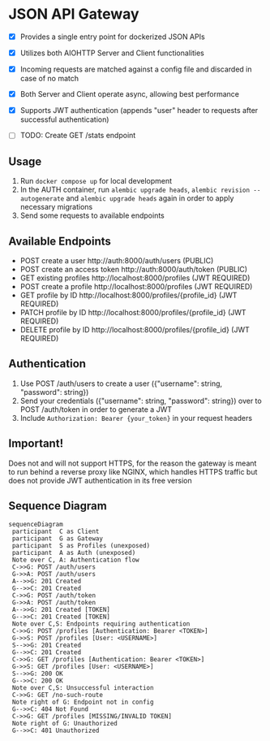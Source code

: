 # JSON API Gateway

 - [x] Provides a single entry point for dockerized JSON APIs
 - [x] Utilizes both AIOHTTP Server and Client functionalities
 - [x] Incoming requests are matched against a config file and discarded in case of no match
 - [x] Both Server and Client operate async, allowing best performance
 - [x] Supports JWT authentication (appends "user" header to requests after successful authentication)
 - [ ] TODO: Create GET /stats endpoint


## Usage

1. Run `docker compose up` for local development
2. In the AUTH container, run `alembic upgrade heads`, `alembic revision --autogenerate` and `alembic upgrade heads` again in order to apply necessary migrations
3. Send some requests to available endpoints


## Available Endpoints

- POST create a user http://auth:8000/auth/users (PUBLIC)
- POST create an access token http://auth:8000/auth/token (PUBLIC)
- GET existing profiles http://localhost:8000/profiles (JWT REQUIRED)
- POST create a profile http://localhost:8000/profiles (JWT REQUIRED)
- GET profile by ID http://localhost:8000/profiles/{profile_id} (JWT REQUIRED)
- PATCH profile by ID http://localhost:8000/profiles/{profile_id} (JWT REQUIRED)
- DELETE profile by ID http://localhost:8000/profiles/{profile_id} (JWT REQUIRED)


## Authentication
1. Use POST /auth/users to create a user ({"username": string, "password": string})
2. Send your credentials ({"username": string, "password": string}) over to POST /auth/token in order to generate a JWT
3. Include `Authorization: Bearer {your_token}` in your request headers


## Important!
Does not and will not support HTTPS, for the reason the gateway is meant to run behind
a reverse proxy like NGINX, which handles HTTPS traffic but does not provide JWT authentication
in its free version


## Sequence Diagram

```mermaid
sequenceDiagram  
 participant  C as Client
 participant  G as Gateway
 participant  S as Profiles (unexposed)
 participant  A as Auth (unexposed)
 Note over C, A: Authentication flow
 C->>G: POST /auth/users
 G->>A: POST /auth/users
 A-->>G: 201 Created
 G-->>C: 201 Created
 C->>G: POST /auth/token
 G->>A: POST /auth/token
 A-->>G: 201 Created [TOKEN]
 G-->>C: 201 Created [TOKEN]
 Note over C,S: Endpoints requiring authentication
 C->>G: POST /profiles [Authentication: Bearer <TOKEN>]
 G->>S: POST /profiles [User: <USERNAME>]
 S-->>G: 201 Created
 G-->>C: 201 Created
 C->>G: GET /profiles [Authentication: Bearer <TOKEN>]
 G->>S: GET /profiles [User: <USERNAME>]
 S-->>G: 200 OK
 G-->>C: 200 OK
 Note over C,S: Unsuccessful interaction
 C->>G: GET /no-such-route
 Note right of G: Endpoint not in config
 G-->>C: 404 Not Found
 C->>G: GET /profiles [MISSING/INVALID TOKEN]
 Note right of G: Unauthorized
 G-->>C: 401 Unauthorized
```